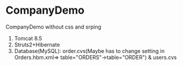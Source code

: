 # CompanyDemo
CompanyDemo
without css and srping
  1. Tomcat 8.5
  2. Struts2+Hibernate
  3. Database(MySQL): order.cvs(Maybe has to change setting in Orders.hbm.xml=> table="ORDERS"->table="ORDER") & users.cvs
